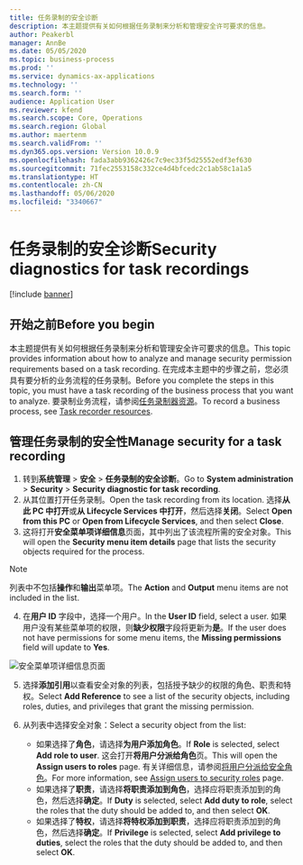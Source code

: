 ```yaml
---
title: 任务录制的安全诊断
description: 本主题提供有关如何根据任务录制来分析和管理安全许可要求的信息。
author: Peakerbl
manager: AnnBe
ms.date: 05/05/2020
ms.topic: business-process
ms.prod: ''
ms.service: dynamics-ax-applications
ms.technology: ''
ms.search.form: ''
audience: Application User
ms.reviewer: kfend
ms.search.scope: Core, Operations
ms.search.region: Global
ms.author: maertenm
ms.search.validFrom: ''
ms.dyn365.ops.version: Version 10.0.9
ms.openlocfilehash: fada3abb9362426c7c9ec33f5d25552edf3ef630
ms.sourcegitcommit: 71fec2553158c332ce4d4bfcedc2c1ab58c1a1a5
ms.translationtype: HT
ms.contentlocale: zh-CN
ms.lasthandoff: 05/06/2020
ms.locfileid: "3340667"
---
```

# <a name="security-diagnostics-for-task-recordings"></a><span data-ttu-id="7cc44-103">任务录制的安全诊断</span><span class="sxs-lookup"><span data-stu-id="7cc44-103">Security diagnostics for task recordings</span></span>

[!include [banner](../../includes/banner.md)]

## <a name="before-you-begin"></a><span data-ttu-id="7cc44-104">开始之前</span><span class="sxs-lookup"><span data-stu-id="7cc44-104">Before you begin</span></span>

<span data-ttu-id="7cc44-105">本主题提供有关如何根据任务录制来分析和管理安全许可要求的信息。</span><span class="sxs-lookup"><span data-stu-id="7cc44-105">This topic provides information about how to analyze and manage security permission requirements based on a task recording.</span></span> <span data-ttu-id="7cc44-106">在完成本主题中的步骤之前，您必须具有要分析的业务流程的任务录制。</span><span class="sxs-lookup"><span data-stu-id="7cc44-106">Before you complete the steps in this topic, you must have a task recording of the business process that you want to analyze.</span></span> <span data-ttu-id="7cc44-107">要录制业务流程，请参阅[任务录制器资源](../../user-interface/task-recorder.md)。</span><span class="sxs-lookup"><span data-stu-id="7cc44-107">To record a business process, see [Task recorder resources](../../user-interface/task-recorder.md).</span></span> 

## <a name="manage-security-for-a-task-recording"></a><span data-ttu-id="7cc44-108">管理任务录制的安全性</span><span class="sxs-lookup"><span data-stu-id="7cc44-108">Manage security for a task recording</span></span>

1. <span data-ttu-id="7cc44-109">转到**系统管理** > **安全** > **任务录制的安全诊断**。</span><span class="sxs-lookup"><span data-stu-id="7cc44-109">Go to **System administration** > **Security** > **Security diagnostic for task recording**.</span></span>
2. <span data-ttu-id="7cc44-110">从其位置打开任务录制。</span><span class="sxs-lookup"><span data-stu-id="7cc44-110">Open the task recording from its location.</span></span> <span data-ttu-id="7cc44-111">选择**从此 PC 中打开**或**从 Lifecycle Services 中打开**，然后选择**关闭**。</span><span class="sxs-lookup"><span data-stu-id="7cc44-111">Select **Open from this PC** or **Open from Lifecycle Services**, and then select **Close**.</span></span>
3. <span data-ttu-id="7cc44-112">这将打开**安全菜单项详细信息**页面，其中列出了该流程所需的安全对象。</span><span class="sxs-lookup"><span data-stu-id="7cc44-112">This will open the **Security menu item details** page that lists the security objects required for the process.</span></span>

 > [!NOTE]
 > <span data-ttu-id="7cc44-113">列表中不包括**操作**和**输出**菜单项。</span><span class="sxs-lookup"><span data-stu-id="7cc44-113">The **Action** and **Output** menu items are not included in the list.</span></span>

4. <span data-ttu-id="7cc44-114">在**用户 ID** 字段中，选择一个用户。</span><span class="sxs-lookup"><span data-stu-id="7cc44-114">In the **User ID** field, select a user.</span></span> <span data-ttu-id="7cc44-115">如果用户没有某些菜单项的权限，则**缺少权限**字段将更新为**是**。</span><span class="sxs-lookup"><span data-stu-id="7cc44-115">If the user does not have permissions for some menu items, the **Missing permissions** field will update to **Yes**.</span></span>
  
  ![安全菜单项详细信息页面](../media/Security-Menu-Item-Details.png)

5. <span data-ttu-id="7cc44-117">选择**添加引用**以查看安全对象的列表，包括授予缺少的权限的角色、职责和特权。</span><span class="sxs-lookup"><span data-stu-id="7cc44-117">Select **Add Reference** to see a list of the security objects, including roles, duties, and privileges that grant the missing permission.</span></span>
6. <span data-ttu-id="7cc44-118">从列表中选择安全对象：</span><span class="sxs-lookup"><span data-stu-id="7cc44-118">Select a security object from the list:</span></span>

    - <span data-ttu-id="7cc44-119">如果选择了**角色**，请选择**为用户添加角色**。</span><span class="sxs-lookup"><span data-stu-id="7cc44-119">If **Role** is selected, select **Add role to user**.</span></span> <span data-ttu-id="7cc44-120">这会打开**将用户分派给角色**页。</span><span class="sxs-lookup"><span data-stu-id="7cc44-120">This will open the **Assign users to roles** page.</span></span> <span data-ttu-id="7cc44-121">有关详细信息，请参阅[将用户分派给安全角色](assign-users-security-roles.md)。</span><span class="sxs-lookup"><span data-stu-id="7cc44-121">For more information, see [Assign users to security roles](assign-users-security-roles.md) page.</span></span>
    - <span data-ttu-id="7cc44-122">如果选择了**职责**，请选择**将职责添加到角色**，选择应将职责添加到的角色，然后选择**确定**。</span><span class="sxs-lookup"><span data-stu-id="7cc44-122">If **Duty** is selected, select **Add duty to role**, select the roles that the duty should be added to, and then select **OK**.</span></span>
    - <span data-ttu-id="7cc44-123">如果选择了**特权**，请选择**将特权添加到职责**，选择应将职责添加到的角色，然后选择**确定**。</span><span class="sxs-lookup"><span data-stu-id="7cc44-123">If **Privilege** is selected, select **Add privilege to duties**, select the roles that the duty should be added to, and then select **OK**.</span></span>
